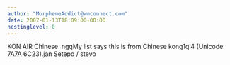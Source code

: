 ```yaml
---
author: "MorphemeAddict@wmconnect.com"
date: 2007-01-13T18:09:00+00:00
nestinglevel: 0
---
```

KON AIR Chinese  ngqMy list says this is from Chinese kong1qi4 (Unicode 7A7A 6C23).jan Setepo / stevo